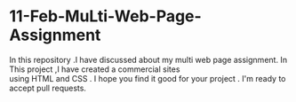 # 11-Feb-MuLti-Web-Page-Assignment
In this repository .I have discussed about my multi web page assignment. 
In This project ,I have created a commercial sites  
using HTML and CSS .
I hope you find it good for your project .
I'm ready to accept pull requests.
